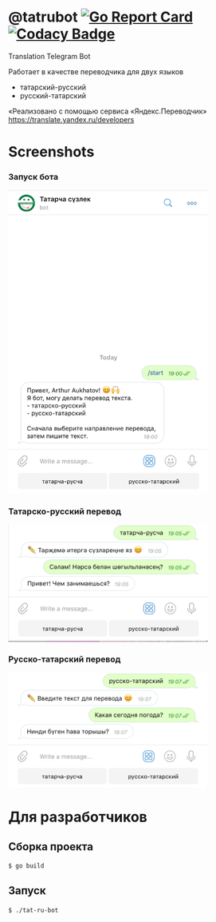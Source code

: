 # @tatrubot [![Go Report Card](https://goreportcard.com/badge/github.com/aukhatov/tat-ru-bot)](https://goreportcard.com/report/github.com/aukhatov/tat-ru-bot)[![Codacy Badge](https://api.codacy.com/project/badge/Grade/f7499f11975d4abcad1a41f1aa4f3d2b)](https://www.codacy.com/manual/aaukhatov/tat-ru-bot?utm_source=github.com&amp;utm_medium=referral&amp;utm_content=aukhatov/tat-ru-bot&amp;utm_campaign=Badge_Grade)
Translation Telegram Bot

Работает в качестве переводчика для двух языков
- татарский-русский
- русский-татарский

«Реализовано с помощью сервиса «Яндекс.Переводчик» https://translate.yandex.ru/developers

# Screenshots

### Запуск бота
<img src="./img/pic-start.png" width="400">

### Татарско-русский перевод
<img src="./img/pic-tat-ru.png" width="400">

### Русско-татарский перевод
<img src="./img/pic-ru-tat.png" width="400">

# Для разработчиков

## Сборка проекта

```bash
$ go build
```

## Запуск

```bash
$ ./tat-ru-bot
```
